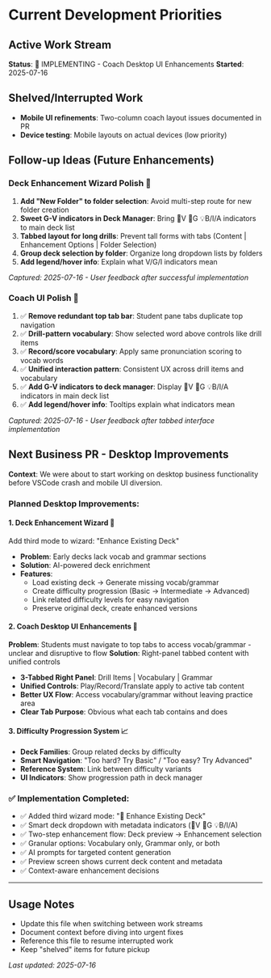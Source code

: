 # Current Development Priorities

## Active Work Stream
**Status**: 🚀 IMPLEMENTING - Coach Desktop UI Enhancements
**Started**: 2025-07-16

## Shelved/Interrupted Work
- **Mobile UI refinements**: Two-column coach layout issues documented in PR
- **Device testing**: Mobile layouts on actual devices (low priority)

## Follow-up Ideas (Future Enhancements)

### **Deck Enhancement Wizard Polish** 🔧
1. **Add "New Folder" to folder selection**: Avoid multi-step route for new folder creation
2. **Sweet G-V indicators in Deck Manager**: Bring 📖V 📝G 💡B/I/A indicators to main deck list
3. **Tabbed layout for long drills**: Prevent tall forms with tabs (Content | Enhancement Options | Folder Selection)
4. **Group deck selection by folder**: Organize long dropdown lists by folders
5. **Add legend/hover info**: Explain what V/G/I indicators mean

*Captured: 2025-07-16 - User feedback after successful implementation*

### **Coach UI Polish** 🎤
1. ✅ **Remove redundant top tab bar**: Student pane tabs duplicate top navigation
2. ✅ **Drill-pattern vocabulary**: Show selected word above controls like drill items
3. ✅ **Record/score vocabulary**: Apply same pronunciation scoring to vocab words
4. ✅ **Unified interaction pattern**: Consistent UX across drill items and vocabulary
5. ✅ **Add G-V indicators to deck manager**: Display 📖V 📝G 💡B/I/A indicators in main deck list
6. ✅ **Add legend/hover info**: Tooltips explain what indicators mean

*Captured: 2025-07-16 - User feedback after tabbed interface implementation*

## Next Business PR - Desktop Improvements
**Context**: We were about to start working on desktop business functionality before VSCode crash and mobile UI diversion.

### Planned Desktop Improvements:

#### 1. **Deck Enhancement Wizard** 🔧
Add third mode to wizard: "Enhance Existing Deck"
- **Problem**: Early decks lack vocab and grammar sections
- **Solution**: AI-powered deck enrichment
- **Features**:
  - Load existing deck → Generate missing vocab/grammar
  - Create difficulty progression (Basic → Intermediate → Advanced)
  - Link related difficulty levels for easy navigation
  - Preserve original deck, create enhanced versions

#### 2. **Coach Desktop UI Enhancements** 🎤
**Problem**: Students must navigate to top tabs to access vocab/grammar - unclear and disruptive to flow
**Solution**: Right-panel tabbed content with unified controls
- **3-Tabbed Right Panel**: Drill Items | Vocabulary | Grammar
- **Unified Controls**: Play/Record/Translate apply to active tab content
- **Better UX Flow**: Access vocabulary/grammar without leaving practice area
- **Clear Tab Purpose**: Obvious what each tab contains and does

#### 3. **Difficulty Progression System** 📈
- **Deck Families**: Group related decks by difficulty
- **Smart Navigation**: "Too hard? Try Basic" / "Too easy? Try Advanced"
- **Reference System**: Link between difficulty variants
- **UI Indicators**: Show progression path in deck manager

### ✅ Implementation Completed:
- ✅ Added third wizard mode: "🔧 Enhance Existing Deck"
- ✅ Smart deck dropdown with metadata indicators (📖V 📝G 💡B/I/A)
- ✅ Two-step enhancement flow: Deck preview → Enhancement selection
- ✅ Granular options: Vocabulary only, Grammar only, or both
- ✅ AI prompts for targeted content generation
- ✅ Preview screen shows current deck content and metadata
- ✅ Context-aware enhancement decisions

---

## Usage Notes
- Update this file when switching between work streams
- Document context before diving into urgent fixes
- Reference this file to resume interrupted work
- Keep "shelved" items for future pickup

*Last updated: 2025-07-16*